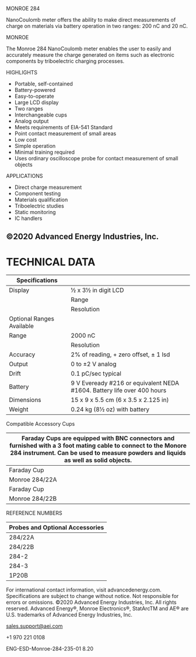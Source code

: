 MONROE 284

NanoCoulomb meter offers the ability to make direct measurements of charge on materials via battery operation in two ranges: 200 nC and 20 nC.

MONROE

The Monroe 284 NanoCoulomb meter enables the user to easily and accurately measure the charge generated on items such as electronic components by triboelectric charging processes.

HIGHLIGHTS

- Portable, self-contained
- Battery-powered
- Easy-to-operate
- Large LCD display
- Two ranges
- Interchangeable cups
- Analog output
- Meets requirements of EIA-541 Standard
- Point contact measurement of small areas
- Low cost
- Simple operation
- Minimal training required
- Uses ordinary oscilloscope probe for contact measurement of small objects

APPLICATIONS

- Direct charge measurement
- Component testing
- Materials qualification
- Triboelectric studies
- Static monitoring
- IC handlers

©2020 Advanced Energy Industries, Inc.
---
# TECHNICAL DATA

|Specifications| |
|---|---|
|Display|½ x 3½ in digit LCD|
| |Range|200 nC|20 nC|
| |Resolution|0.1 nC|0.01 nC|
|Optional Ranges Available| |
|Range|2000 nC|2.0 nC|
| |Resolution|1.0 nC|0.001 nC|
|Accuracy|2% of reading, + zero offset, ± 1 lsd|
|Output|0 to ±2 V analog|
|Drift|0.1 pC/sec typical|
|Battery|9 V Eveready #216 or equivalent NEDA #1604. Battery life over 400 hours|
|Dimensions|15 x 9 x 5.5 cm (6 x 3.5 x 2.125 in)|
|Weight|0.24 kg (8½ oz) with battery|

Compatible Accessory Cups

|Faraday Cups are equipped with BNC connectors and furnished with a 3 foot mating cable to connect to the Monore 284 instrument. Can be used to measure powders and liquids as well as solid objects.|
|---|
|Faraday Cup|Outer dimensions (nominal) 10 x 15 cm (4 dia. x 5.75 in)|
|Monroe 284/22A|Inner dimensions (nominal) 6.5 x 7 cm (2.625 dia. x 2.75 in)|
|Faraday Cup|Outer dimensions (nominal) 20 x 24 cm (8 dia. x 9.5 in)|
|Monroe 284/22B|Inner dimensions (nominal) 15 x 18 cm (5.75 dia. x 7 in)|

REFERENCE NUMBERS

|Probes and Optional Accessories|
|---|
|284/22A|2.625 in Diameter Faraday Cup|
|284/22B|6 in Diameter Faraday Cup|
|284-2|Optional Range 200, 20, 2|
|284-3|Optional Range 2000, 200, 20|
|1P20B|Test Probe for Model 284|

For international contact information, visit advancedenergy.com. Specifications are subject to change without notice. Not responsible for errors or omissions. ©2020 Advanced Energy Industries, Inc. All rights reserved. Advanced Energy®, Monroe Electronics®, StatArcTM and AE® are U.S. trademarks of Advanced Energy Industries, Inc.

sales.support@aei.com

+1 970 221 0108

ENG-ESD-Monroe-284-235-01 8.20